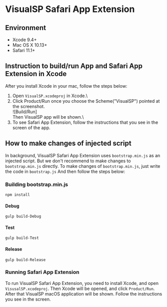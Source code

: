 # VisualSP Safari App Extension

## Environment
- Xcode 9.4+
- Mac OS X 10.13+
- Safari 11.1+

## Instruction to build/run App and Safari App Extension in Xcode
After you install Xcode in your mac, follow the steps below:

1. Open `VisualSP.xcodeproj` in Xcode.\
2. Click Product/Run once you choose the Scheme("VisualSP") pointed at the screenshot.\
![Build/Run]\
Then VisualSP app will be shown.\
3. To see Safari App Extension, follow the instructions that you see in the screen of the app.

## How to make changes of injected script
In background, VisualSP Safari App Extension uses `bootstrap.min.js` as an injected script.
But we don't recommend to make changes to `bootstrap.min.js` directly.
To make changes of `bootstrap.min.js`, just write the code in `bootstrap.js`
And then follow the steps below:

### Building bootstrap.min.js

```
npm install
```

#### Debug
```
gulp build-Debug
```

#### Test
```
gulp build-Test
```

#### Release
```
gulp build-Release
```

### Running Safari App Extension
To run VisualSP Safari App Extension, you need to install Xcode, and open `VisusalSP.xcodeproj`.
Then Xcode will be opened, and click `Product/Run`.
After that VisualSP macOS application will be shown. Follow the instructions you see in the screen.
